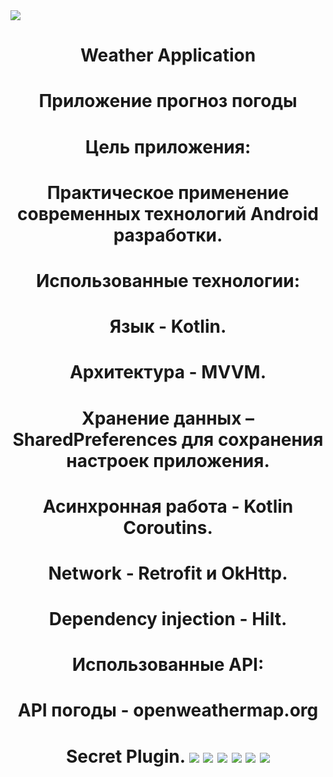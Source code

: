 <img src="https://github.com/stasek997/WeatherApplication2/blob/master/app/src/main/Certificate.png">

<h1 align="center"> Weather Application</a>
<h1 align="center"> Приложение прогноз погоды</a>
<h1 align="center"> Цель приложения:</a>
<h1 align="center"> Практическое применение современных технологий Android разработки.</a>
<h1 align="center"> Использованные технологии:</a>
<h1 align="center"> Язык - Kotlin.</a>
<h1 align="center"> Архитектура - MVVM.</a>
<h1 align="center"> Хранение данных – SharedPreferences для сохранения настроек приложения.</a>
<h1 align="center"> Асинхронная работа - Kotlin Coroutins.</a>
<h1 align="center"> Network - Retrofit и OkHttp.</a>
<h1 align="center"> Dependency injection - Hilt.</a>
<h1 align="center"> Использованные API:</a>
<h1 align="center"> API погоды - openweathermap.org</a>
<h1 align="center"> Secret Plugin.</a>
  
<img src="https://github.com/stasek997/WeatherApplication2/blob/master/app/src/androidTest/Screenshot_20240117_150815.png">
<img src="https://github.com/stasek997/WeatherApplication2/blob/master/app/src/main/Screenshot_20240117_144617.png">
<img src="https://github.com/stasek997/WeatherApplication2/blob/master/app/src/main/Screenshot_20240117_144241.png">
<img src="https://github.com/stasek997/WeatherApplication2/blob/master/app/src/main/Screenshot_20240117_144305.png">
<img src="https://github.com/stasek997/WeatherApplication2/blob/master/app/src/main/Screenshot_20240117_144333.png">
<img src="https://github.com/stasek997/WeatherApplication2/blob/master/app/src/main/Screenshot_20240117_144346.png">



